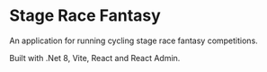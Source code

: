 # Stage Race Fantasy

An application for running cycling stage race fantasy competitions.

Built with .Net 8, Vite, React and React Admin.
